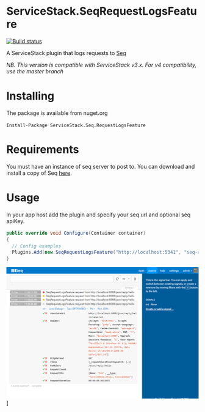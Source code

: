 # ServiceStack.SeqRequestLogsFeature

[![Build status](https://ci.appveyor.com/api/projects/status/89pfhb02b0psi80e/branch/v3?svg=true)](https://ci.appveyor.com/project/wwwlicious/servicestack-seq-requestlogsfeature/branch/v3)

A ServiceStack plugin that logs requests to [Seq](http://getseq.net)

*NB. This version is compatible with ServiceStack v3.x. For v4 compatibility, use the master branch*

# Installing

The package is available from nuget.org

`Install-Package ServiceStack.Seq.RequestLogsFeature`

# Requirements

You must have an instance of seq server to post to. You can download and install a copy of Seq [here](http://getseq.com).

# Usage

In your app host add the plugin and specify your seq url and optional seq apiKey.

```csharp
public override void Configure(Container container)
{
  // Config examples
  Plugins.Add(new SeqRequestLogsFeature("http://localhost:5341", "seq-api-key"));
}
```

![Seq Request Logs](assets/seq.png)]

